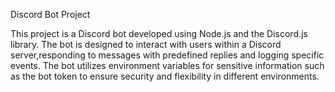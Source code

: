 Discord Bot Project

This project is a Discord bot developed using Node.js and the Discord.js library.
The bot is designed to interact with users within a Discord server,responding to messages with 
predefined replies and logging specific events. The bot utilizes environment variables for sensitive 
information such as the bot token to ensure security and flexibility in different environments.
